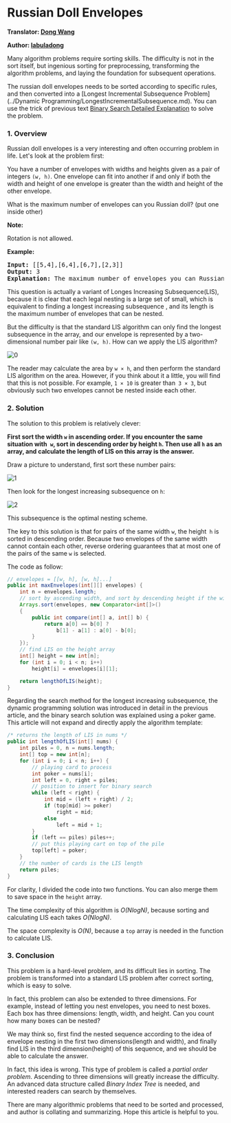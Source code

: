 # Russian Doll Envelopes

**Translator: [Dong Wang](https://github.com/Coder2Programmer)**

**Author: [labuladong](https://github.com/labuladong)**

Many algorithm problems require sorting skills. The difficulty is not in the sort itself, but ingenious sorting for preprocessing, transforming the algorithm problems, and laying the foundation for subsequent operations.

The russian doll envelopes needs to be sorted according to specific rules, and then converted into a [Longest Incremental Subsequence Problem](../Dynamic Programming/LongestIncrementalSubsequence.md). You can use the trick of previous text [Binary Search Detailed Explanation](binarySearch.md) to solve the problem.

### 1. Overview

Russian doll envelopes is a very interesting and often occurring problem in life. Let's look at the problem first:

You have a number of envelopes with widths and heights given as a pair of integers `(w, h)`. One envelope can fit into another if and only if both the width and height of one envelope is greater than the width and height of the other envelope.

What is the maximum number of envelopes can you Russian doll? (put one inside other)

<strong>Note:</strong>

Rotation is not allowed.

<strong>Example:</strong>
<pre>
<strong>Input:</strong> [[5,4],[6,4],[6,7],[2,3]]
<strong>Output:</strong> 3 
<strong>Explanation:</strong> The maximum number of envelopes you can Russian doll is 3 ([2,3] => [5,4] => [6,7]).
</pre>

This question is actually a variant of Longes Increasing Subsequence(LIS), because it is clear that each legal nesting is a large set of small, which is equivalent to finding a longest increasing subsequence , and its length is the maximum number of envelopes that can be nested.

But the difficulty is that the standard LIS algorithm can only find the longest subsequence in the array, and our envelope is represented by a two-dimensional number pair like `(w, h)`. How can we apply the LIS algorithm?

![0](../Pictures/%E4%BF%A1%E5%B0%81%E5%B5%8C%E5%A5%97/0.jpg)

The reader may calculate the area by `w × h`, and then perform the standard LIS algorithm on the area. However, if you think about it a little, you will find that this is not possible. For example, `1 × 10` is greater than` 3 × 3`, but obviously such two envelopes cannot be nested inside each other.

### 2. Solution

The solution to this problem is relatively clever:

**First sort the width `w` in ascending order. If you encounter the same situation with` w`, sort in descending order by height `h`. Then use all `h` as an array, and calculate the length of LIS on this array is the answer.**

Draw a picture to understand, first sort these number pairs:

![1](../Pictures/%E4%BF%A1%E5%B0%81%E5%B5%8C%E5%A5%97/1.jpg)

Then look for the longest increasing subsequence on `h`:

![2](../Pictures/%E4%BF%A1%E5%B0%81%E5%B5%8C%E5%A5%97/2.jpg)

This subsequence is the optimal nesting scheme.

The key to this solution is that for pairs of the same width `w`, the height` h` is sorted in descending order. Because two envelopes of the same width cannot contain each other, reverse ordering guarantees that at most one of the pairs of the same `w` is selected.

The code as follow:

```java
// envelopes = [[w, h], [w, h]...]
public int maxEnvelopes(int[][] envelopes) {
    int n = envelopes.length;
    // sort by ascending width, and sort by descending height if the width are the same
    Arrays.sort(envelopes, new Comparator<int[]>() 
    {
        public int compare(int[] a, int[] b) {
            return a[0] == b[0] ? 
                b[1] - a[1] : a[0] - b[0];
        }
    });
    // find LIS on the height array
    int[] height = new int[n];
    for (int i = 0; i < n; i++)
        height[i] = envelopes[i][1];

    return lengthOfLIS(height);
}
```

Regarding the search method for the longest increasing subsequence, the dynamic programming solution was introduced in detail in the previous article, and the binary search solution was explained using a poker game. This article will not expand and directly apply the algorithm template:

```java
/* returns the length of LIS in nums */
public int lengthOfLIS(int[] nums) {
    int piles = 0, n = nums.length;
    int[] top = new int[n];
    for (int i = 0; i < n; i++) {
        // playing card to process
        int poker = nums[i];
        int left = 0, right = piles;
        // position to insert for binary search
        while (left < right) {
            int mid = (left + right) / 2;
            if (top[mid] >= poker)
                right = mid;
            else
                left = mid + 1;
        }
        if (left == piles) piles++;
        // put this playing cart on top of the pile
        top[left] = poker;
    }
    // the number of cards is the LIS length
    return piles;
}
```
For clarity, I divided the code into two functions. You can also merge them to save space in the `height` array.

The time complexity of this algorithm is *O(NlogN)*, because sorting and calculating LIS each takes *O(NlogN)*.

The space complexity is *O(N)*, because a `top` array is needed in the function to calculate LIS.

### 3. Conclusion

This problem is a hard-level problem, and its difficult lies  in sorting. The problem is transformed into a standard LIS problem after correct sorting, which is easy to solve.

In fact, this problem can also be extended to three dimensions. For example, instead of letting you nest envelopes, you need to nest boxes. Each box has three dimensions: length, width, and height. Can you count how many boxes can be nested?

We may think so, first find the nested sequence according to the idea of envelope nesting in the first two dimensions(length and width), and finally find LIS in the third dimension(height) of this sequence, and we should be able to calculate the answer.

In fact, this idea is wrong. This type of problem is called a *partial order problem*. Ascending to three dimensions will greatly increase the difficulty. An advanced data structure called *Binary Index Tree* is needed, and interested readers can search by themselves.

There are many algorithmic problems that need to be sorted and processed, and author is collating and summarizing. Hope this article is helpful to you.
